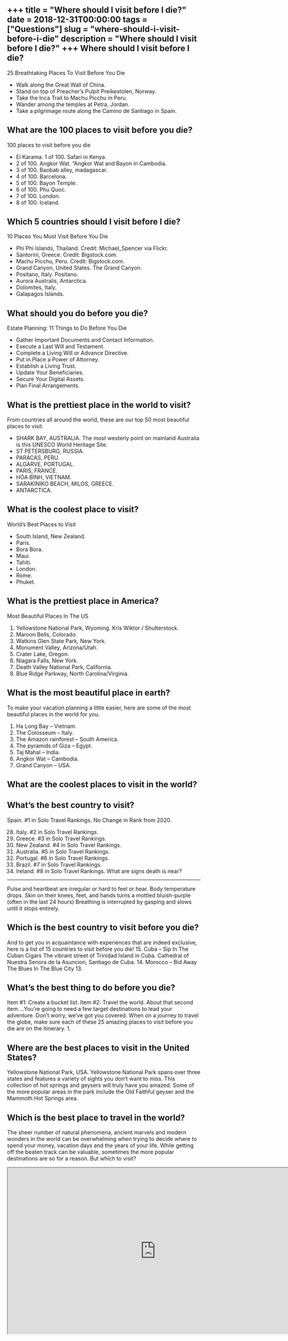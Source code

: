 +++
title = "Where should I visit before I die?"
date = 2018-12-31T00:00:00
tags = ["Questions"]
slug = "where-should-i-visit-before-i-die"
description = "Where should I visit before I die?"
+++
Where should I visit before I die?
----------------------------------

25 Breathtaking Places To Visit Before You Die

- Walk along the Great Wall of China.
- Stand on top of Preacher’s Pulpit Preikestolen, Norway.
- Take the Inca Trail to Machu Picchu in Peru.
- Wander among the temples at Petra, Jordan.
- Take a pilgrimage route along the Camino de Santiago in Spain.

What are the 100 places to visit before you die?
------------------------------------------------

100 places to visit before you die

- El Karama. 1 of 100. Safari in Kenya.
- 2 of 100. Angkor Wat. “Angkor Wat and Bayon in Cambodia.
- 3 of 100. Baobab alley, madagascar.
- 4 of 100. Barcelona.
- 5 of 100. Bayon Temple.
- 6 of 100. Phu Quoc.
- 7 of 100. London.
- 8 of 100. Iceland.

Which 5 countries should I visit before I die?
----------------------------------------------

10 Places You Must Visit Before You Die

- Phi Phi Islands, Thailand. Credit: Michael\_Spencer via Flickr.
- Santorini, Greece. Credit: Bigstock.com.
- Machu Picchu, Peru. Credit: Bigstock.com.
- Grand Canyon, United States. The Grand Canyon.
- Positano, Italy. Positano.
- Aurora Australis, Antarctica.
- Dolomites, Italy.
- Galapagos Islands.

What should you do before you die?
----------------------------------

Estate Planning: 11 Things to Do Before You Die

- Gather Important Documents and Contact Information.
- Execute a Last Will and Testament.
- Complete a Living Will or Advance Directive.
- Put in Place a Power of Attorney.
- Establish a Living Trust.
- Update Your Beneficiaries.
- Secure Your Digital Assets.
- Plan Final Arrangements.

What is the prettiest place in the world to visit?
--------------------------------------------------

From countries all around the world, these are our top 50 most beautiful places to visit.

- SHARK BAY, AUSTRALIA. The most westerly point on mainland Australia is this UNESCO World Heritage Site.
- ST PETERSBURG, RUSSIA.
- PARACAS, PERU.
- ALGARVE, PORTUGAL.
- PARIS, FRANCE.
- HÒA BÌNH, VIETNAM.
- SARAKINIKO BEACH, MILOS, GREECE.
- ANTARCTICA.

What is the coolest place to visit?
-----------------------------------

World’s Best Places to Visit

- South Island, New Zealand.
- Paris.
- Bora Bora.
- Maui.
- Tahiti.
- London.
- Rome.
- Phuket.

What is the prettiest place in America?
---------------------------------------

Most Beautiful Places In The US

1. Yellowstone National Park, Wyoming. Kris Wiktor / Shutterstock.
2. Maroon Bells, Colorado.
3. Watkins Glen State Park, New York.
4. Monument Valley, Arizona/Utah.
5. Crater Lake, Oregon.
6. Niagara Falls, New York.
7. Death Valley National Park, California.
8. Blue Ridge Parkway, North Carolina/Virginia.

What is the most beautiful place in earth?
------------------------------------------

To make your vacation planning a little easier, here are some of the most beautiful places in the world for you.

1. Ha Long Bay – Vietnam.
2. The Colosseum – Italy.
3. The Amazon rainforest – South America.
4. The pyramids of Giza – Egypt.
5. Taj Mahal – India.
6. Angkor Wat – Cambodia.
7. Grand Canyon – USA.

What are the coolest places to visit in the world?
--------------------------------------------------

What’s the best country to visit?
---------------------------------

Spain. #1 in Solo Travel Rankings. No Change in Rank from 2020.

28. Italy. #2 in Solo Travel Rankings.
29. Greece. #3 in Solo Travel Rankings.
30. New Zealand. #4 in Solo Travel Rankings.
31. Australia. #5 in Solo Travel Rankings.
32. Portugal. #6 in Solo Travel Rankings.
33. Brazil. #7 in Solo Travel Rankings.
34. Ireland. #8 in Solo Travel Rankings.
What are signs death is near?
-----------------------------

Pulse and heartbeat are irregular or hard to feel or hear. Body temperature drops. Skin on their knees, feet, and hands turns a mottled bluish-purple (often in the last 24 hours) Breathing is interrupted by gasping and slows until it stops entirely.

Which is the best country to visit before you die?
--------------------------------------------------

And to get you in acquaintance with experiences that are indeed exclusive, here is a list of 15 countries to visit before you die! 15. Cuba – Sip In The Cuban Cigars The vibrant street of Trinidad Island in Cuba. Cathedral of Nuestra Senora de la Asuncion, Santiago de Cuba. 14. Morocco – Bid Away The Blues In The Blue City 13.

What’s the best thing to do before you die?
-------------------------------------------

Item #1: Create a bucket list. Item #2: Travel the world. About that second item …You’re going to need a few target destinations to lead your adventure. Don’t worry, we’ve got you covered. When on a journey to travel the globe, make sure each of these 25 amazing places to visit before you die are on the itinerary. 1.

Where are the best places to visit in the United States?
--------------------------------------------------------

Yellowstone National Park, USA. Yellowstone National Park spans over three states and features a variety of sights you don’t want to miss. This collection of hot springs and geysers will truly have you amazed. Some of the more popular areas in the park include the Old Faithful geyser and the Mammoth Hot Springs area.

Which is the best place to travel in the world?
-----------------------------------------------

The sheer number of natural phenomena, ancient marvels and modern wonders in the world can be overwhelming when trying to decide where to spend your money, vacation days and the years of your life. While getting off the beaten track can be valuable, sometimes the more popular destinations are so for a reason. But which to visit?

<iframe allow="accelerometer; autoplay; clipboard-write; encrypted-media; gyroscope; picture-in-picture" allowfullscreen="" class="__youtube_prefs__  epyt-is-override  no-lazyload" data-no-lazy="1" data-origheight="433" data-origwidth="770" data-skipgform_ajax_framebjll="" height="433" id="_ytid_91102" loading="lazy" src="https://www.youtube.com/embed/0ozhqp_5Qp4?enablejsapi=1&autoplay=0&cc_load_policy=0&cc_lang_pref=&iv_load_policy=1&loop=0&modestbranding=0&rel=1&fs=1&playsinline=0&autohide=2&theme=dark&color=red&controls=1&" title="YouTube player" width="770"></iframe>